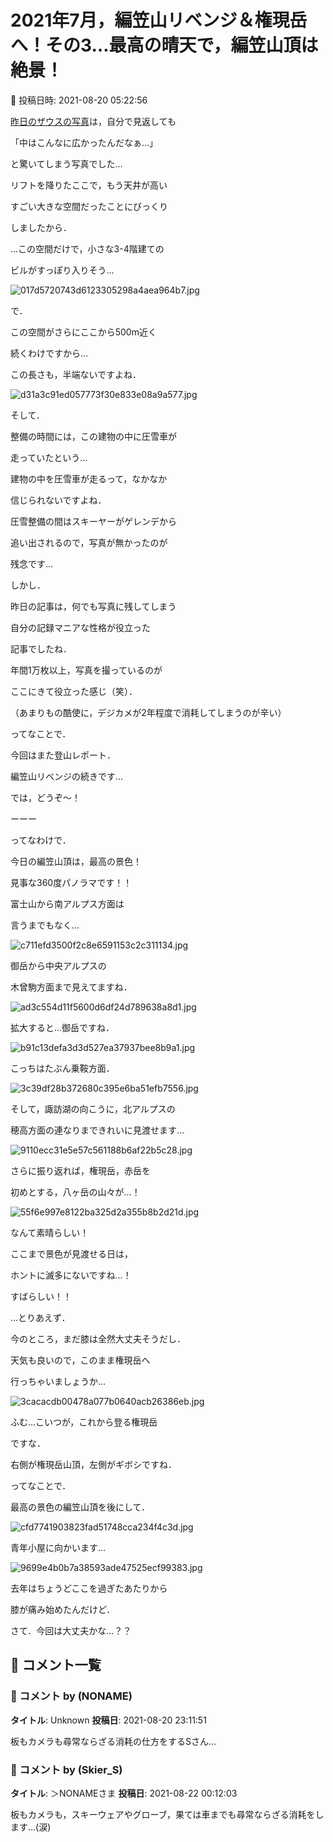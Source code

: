# 2021年7月，編笠山リベンジ＆権現岳へ！その3…最高の晴天で，編笠山頂は絶景！

📅 投稿日時: 2021-08-20 05:22:56

[昨日のザウスの写真](ed050e93e6a287b570a1de21038fdc782.md)は，自分で見返しても


「中はこんなに広かったんだなぁ…」


と驚いてしまう写真でした…


リフトを降りたここで，もう天井が高い


すごい大きな空間だったことにびっくり


しましたから．


…この空間だけで，小さな3-4階建ての


ビルがすっぽり入りそう…




![017d5720743d6123305298a4aea964b7.jpg](images/017d5720743d6123305298a4aea964b7.jpg)




で．


この空間がさらにここから500m近く


続くわけですから…


この長さも，半端ないですよね．




![d31a3c91ed057773f30e833e08a9a577.jpg](images/d31a3c91ed057773f30e833e08a9a577.jpg)




そして．


整備の時間には，この建物の中に圧雪車が


走っていたという…


建物の中を圧雪車が走るって，なかなか


信じられないですよね．


圧雪整備の間はスキーヤーがゲレンデから


追い出されるので，写真が無かったのが


残念です…





しかし．


昨日の記事は，何でも写真に残してしまう


自分の記録マニアな性格が役立った


記事でしたね．


年間1万枚以上，写真を撮っているのが


ここにきて役立った感じ（笑）．


（あまりもの酷使に，デジカメが2年程度で消耗してしまうのが辛い）





ってなことで．


今回はまた登山レポート．


編笠山リベンジの続きです…


では，どうぞ～！


ーーー





ってなわけで．


今日の編笠山頂は，最高の景色！


見事な360度パノラマです！！





富士山から南アルプス方面は


言うまでもなく…




![c711efd3500f2c8e6591153c2c311134.jpg](images/c711efd3500f2c8e6591153c2c311134.jpg)




御岳から中央アルプスの


木曾駒方面まで見えてますね．




![ad3c554d11f5600d6df24d789638a8d1.jpg](images/ad3c554d11f5600d6df24d789638a8d1.jpg)




拡大すると…御岳ですね．




![b91c13defa3d3d527ea37937bee8b9a1.jpg](images/b91c13defa3d3d527ea37937bee8b9a1.jpg)







こっちはたぶん乗鞍方面．




![3c39df28b372680c395e6ba51efb7556.jpg](images/3c39df28b372680c395e6ba51efb7556.jpg)




そして，諏訪湖の向こうに，北アルプスの


穂高方面の連なりまできれいに見渡せます…




![9110ecc31e5e57c561188b6af22b5c28.jpg](images/9110ecc31e5e57c561188b6af22b5c28.jpg)







さらに振り返れば，権現岳，赤岳を


初めとする，八ヶ岳の山々が…！




![55f6e997e8122ba325d2a355b8b2d21d.jpg](images/55f6e997e8122ba325d2a355b8b2d21d.jpg)




なんて素晴らしい！


ここまで景色が見渡せる日は，


ホントに滅多にないですね…！


すばらしい！！





…とりあえず．


今のところ，まだ膝は全然大丈夫そうだし．


天気も良いので，このまま権現岳へ


行っちゃいましょうか…




![3cacacdb00478a077b0640acb26386eb.jpg](images/3cacacdb00478a077b0640acb26386eb.jpg)




ふむ…こいつが，これから登る権現岳


ですな．


右側が権現岳山頂，左側がギボシですね．





ってなことで．


最高の景色の編笠山頂を後にして．




![cfd7741903823fad51748cca234f4c3d.jpg](images/cfd7741903823fad51748cca234f4c3d.jpg)




青年小屋に向かいます…




![9699e4b0b7a38593ade47525ecf99383.jpg](images/9699e4b0b7a38593ade47525ecf99383.jpg)




去年はちょうどここを過ぎたあたりから


膝が痛み始めたんだけど．


さて．今回は大丈夫かな…？？

## 💬 コメント一覧

### 💬 コメント by (NONAME)
**タイトル**: Unknown
**投稿日**: 2021-08-20 23:11:51

板もカメラも尋常ならざる消耗の仕方をするSさん…

### 💬 コメント by (Skier_S)
**タイトル**: ＞NONAMEさま
**投稿日**: 2021-08-22 00:12:03

板もカメラも，スキーウェアやグローブ，果ては車までも尋常ならざる消耗をします…(涙)

